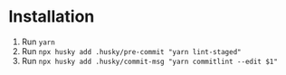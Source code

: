 # Installation

1. Run `yarn`
2. Run `npx husky add .husky/pre-commit "yarn lint-staged"`
3. Run `npx husky add .husky/commit-msg "yarn commitlint --edit $1"`
